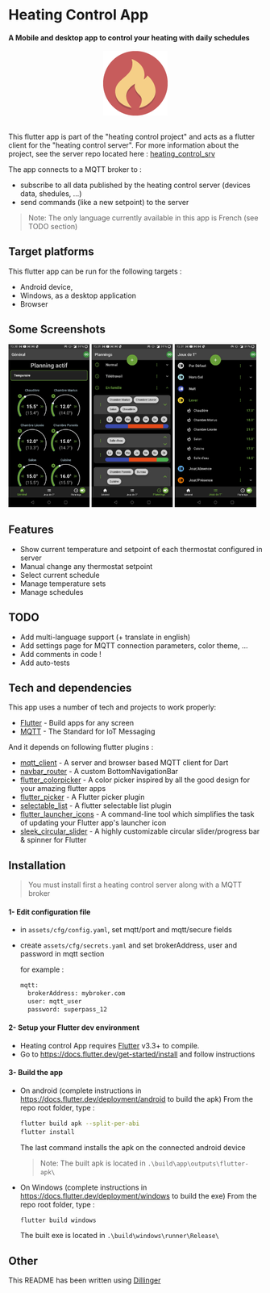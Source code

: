 # Heating Control App
#### A Mobile and desktop app to control your heating with daily schedules

<p align="middle">
	<img src="assets/images/icon-default.png"/>
</p>

##

This flutter app is part of the "heating control project" and acts as a flutter client for the "heating control server".
For more information about the project, see the server repo located here : [heating_control_srv]

The app connects to a MQTT broker to  :
- subscribe to all data published  by the heating control server (devices data, shedules, ...)
- send commands (like a new setpoint) to the server

> Note: The only language currently available in this app is French (see TODO section)

## Target platforms
This flutter app can be run for the following targets :
- Android device,
- Windows, as a desktop application
- Browser

## Some Screenshots
<p float="left">
  <img src="doc/img/screenshot_home.jpg" width="32%" />
  <img src="doc/img/screenshot_schedules.jpg" width="32%" /> 
  <img src="doc/img/screenshot_tempsets.jpg" width="32%" />
</p>

## Features
- Show current temperature and setpoint of each thermostat configured in server
- Manual change any thermostat setpoint
- Select current schedule 
- Manage temperature sets
- Manage schedules

## TODO
- Add multi-language support (+ translate in english)
- Add settings page for MQTT connection parameters, color theme, ...
- Add comments in code !
- Add auto-tests

## Tech and dependencies
This app uses a number of tech and projects to work properly:
- [Flutter] - Build apps for any screen
- [MQTT] - The Standard for IoT Messaging

And it depends on following flutter plugins :
- [mqtt_client] - A server and browser based MQTT client for Dart
- [navbar_router] - A custom BottomNavigationBar
- [flutter_colorpicker] - A color picker inspired by all the good design for your amazing flutter apps
- [flutter_picker] - A Flutter picker plugin
- [selectable_list] - A flutter selectable list plugin
- [flutter_launcher_icons] - A command-line tool which simplifies the task of updating your Flutter app's launcher icon
- [sleek_circular_slider] - A highly customizable circular slider/progress bar & spinner for Flutter

## Installation

> You must install first a heating control server along with a MQTT broker

#### 1- Edit configuration file
- in `assets/cfg/config.yaml`, set mqtt/port and mqtt/secure fields
- create `assets/cfg/secrets.yaml` and set brokerAddress, user and password in mqtt section

  for example :
  ```
  mqtt:
    brokerAddress: mybroker.com
    user: mqtt_user
    password: superpass_12
  ```
#### 2- Setup your Flutter dev environment
- Heating control App requires [Flutter] v3.3+ to compile.
- Go to https://docs.flutter.dev/get-started/install and follow instructions

#### 3- Build the app
- On android (complete instructions in https://docs.flutter.dev/deployment/android to build the apk)
From the repo root folder, type :
    ```sh
    flutter build apk --split-per-abi
    flutter install
    ```
    The last command installs the apk on the connected android device
    > Note: The built apk is located in `.\build\app\outputs\flutter-apk\`

- On Windows (complete instructions in https://docs.flutter.dev/deployment/windows to build the exe)
From the repo root folder, type :
    ```sh
    flutter build windows
    ```
    The built exe is located in `.\build\windows\runner\Release\`

## Other
This README has been written using [Dillinger]

[//]: # (These are reference links used in the body of this note and get stripped out when the markdown processor does its job. There is no need to format nicely because it shouldn't be seen. Thanks SO - http://stackoverflow.com/questions/4823468/store-comments-in-markdown-syntax)

  [heating_control_srv]: <https://github.com/celariss/heating-control-srv/>
  [flutter]: <https://flutter.dev/>
  [mqtt]: <https://mqtt.org/>
  [mqtt_client]: <https://pub.dev/packages/mqtt_client>
  [navbar_router]: <https://pub.dev/packages/navbar_router>
  [flutter_colorpicker]: <https://pub.dev/packages/flutter_colorpicker>
  [flutter_picker]: <https://pub.dev/packages/flutter_picker>
  [selectable_list]: <https://pub.dev/packages/selectable_list>
  [flutter_launcher_icons]: <https://pub.dev/packages/flutter_launcher_icons>
  [sleek_circular_slider]: <https://pub.dev/packages/sleek_circular_slider>
  [dillinger]: <https://dillinger.io/>
